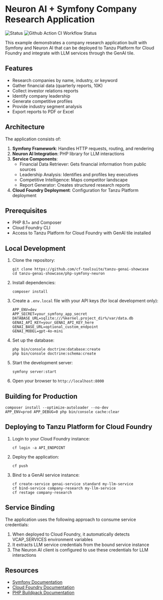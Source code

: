# Neuron AI + Symfony Company Research Application

![Status](https://img.shields.io/badge/status-under%20development-darkred) ![Github Action CI Workflow Status](https://github.com/cf-toolsuite/tanzu-genai-showcase/actions/workflows/php-symfony-neuron.yml/badge.svg)

This example demonstrates a company research application built with Symfony and Neuron AI that can be deployed to Tanzu Platform for Cloud Foundry and integrate with LLM services through the GenAI tile.

## Features

- Research companies by name, industry, or keyword
- Gather financial data (quarterly reports, 10K)
- Collect investor relations reports
- Identify company leadership
- Generate competitive profiles
- Provide industry segment analysis
- Export reports to PDF or Excel

## Architecture

The application consists of:

1. **Symfony Framework**: Handles HTTP requests, routing, and rendering
2. **Neuron AI Integration**: PHP library for LLM interactions
3. **Service Components**:
   - Financial Data Retriever: Gets financial information from public sources
   - Leadership Analysis: Identifies and profiles key executives
   - Competitive Intelligence: Maps competitor landscape
   - Report Generator: Creates structured research reports
4. **Cloud Foundry Deployment**: Configuration for Tanzu Platform deployment

## Prerequisites

- PHP 8.1+ and Composer
- Cloud Foundry CLI
- Access to Tanzu Platform for Cloud Foundry with GenAI tile installed

## Local Development

1. Clone the repository:
   ```
   git clone https://github.com/cf-toolsuite/tanzu-genai-showcase
   cd tanzu-genai-showcase/php-symfony-neuron
   ```

2. Install dependencies:
   ```
   composer install
   ```

3. Create a `.env.local` file with your API keys (for local development only):
   ```
   APP_ENV=dev
   APP_SECRET=your_symfony_app_secret
   DATABASE_URL=sqlite:///%kernel.project_dir%/var/data.db
   GENAI_API_KEY=your_GENAI_API_KEY_here
   GENAI_BASE_URL=optional_custom_endpoint
   GENAI_MODEL=gpt-4o-mini
   ```

4. Set up the database:
   ```
   php bin/console doctrine:database:create
   php bin/console doctrine:schema:create
   ```

5. Start the development server:
   ```
   symfony server:start
   ```

6. Open your browser to `http://localhost:8000`

## Building for Production

```
composer install --optimize-autoloader --no-dev
APP_ENV=prod APP_DEBUG=0 php bin/console cache:clear
```

## Deploying to Tanzu Platform for Cloud Foundry

1. Login to your Cloud Foundry instance:
   ```
   cf login -a API_ENDPOINT
   ```

2. Deploy the application:
   ```
   cf push
   ```

3. Bind to a GenAI service instance:
   ```
   cf create-service genai-service standard my-llm-service
   cf bind-service company-research my-llm-service
   cf restage company-research
   ```

## Service Binding

The application uses the following approach to consume service credentials:

1. When deployed to Cloud Foundry, it automatically detects VCAP_SERVICES environment variables
2. It extracts LLM service credentials from the bound service instance
3. The Neuron AI client is configured to use these credentials for LLM interactions

## Resources

- [Symfony Documentation](https://symfony.com/doc/current/index.html)
- [Cloud Foundry Documentation](https://docs.cloudfoundry.org/)
- [PHP Buildpack Documentation](https://docs.cloudfoundry.org/buildpacks/php/index.html)
